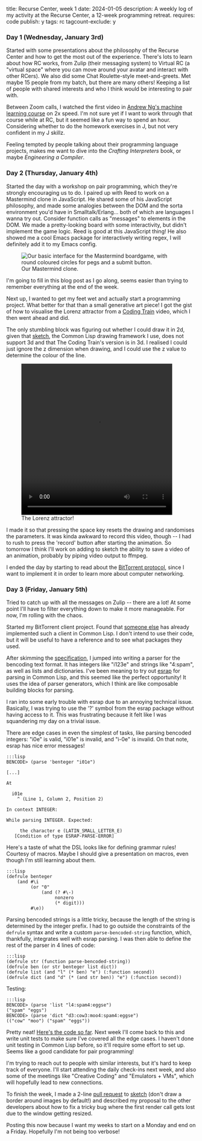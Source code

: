 title: Recurse Center, week 1
date: 2024-01-05
description: A weekly log of my activity at the Recurse Center, a 12-week programming retreat.
requires: code
publish: y
tags: rc
tagcount-exclude: y

### Day 1 (Wednesday, January 3rd)
Started with some presentations about the philosophy of the Recurse Center and how to get the most out of the experience. There's lots to learn about how RC works, from Zulip (their messaging system) to Virtual RC (a "virtual space" where you can move around your avatar and interact with other RCers). We also did some Chat Roulette-style meet-and-greets. Met maybe 15 people from my batch, but there are many others! Keeping a list of people with shared interests and who I think would be interesting to pair with. 

Between Zoom calls, I watched the first video in [Andrew Ng's machine learning course](https://www.youtube.com/watch?v=4b4MUYve_U8&list=PLoROMvodv4rMiGQp3WXShtMGgzqpfVfbU&index=2) on 2x speed. I'm not sure yet if I want to work through that course while at RC, but it seemed like a fun way to spend an hour. Considering whether to do the homework exercises in J, but not very confident in my J skillz.

Feeling tempted by people talking about their programming language projects, makes me want to dive into the *Crafting Interpreters* book, or maybe *Engineering a Compiler*.

### Day 2 (Thursday, January 4th)
Started the day with a workshop on pair programming, which they're strongly encouraging us to do. I paired up with Reed to work on a Mastermind clone in JavaScript. He shared some of his JavaScript philosophy, and made some analogies between the DOM and the sorta environment you'd have in Smalltalk/Erlang... both of which are languages I wanna try out. Consider function calls as "messages" to elements in the DOM. We made a pretty-looking board with some interactivity, but didn't implement the game logic. Reed is good at this JavaScript thing! He also showed me a cool Emacs package for interactively writing regex, I will definitely add it to my Emacs config.

<figure>
<img src="{{ url_for('static', filename='img/recurse/mastermind.png') }}"
     alt="Our basic interface for the Mastermind boardgame, with round coloured circles for pegs and a submit button."
     class="centered">
<figcaption>Our Mastermind clone.</figcaption>
</figure>

I'm going to fill in this blog post as I go along, seems easier than trying to remember everything at the end of the week.

Next up, I wanted to get my feet wet and actually start a programming project. What better for that than a small generative art piece! I got the gist of how to visualise the Lorenz attractor from a [Coding Train](https://thecodingtrain.com/challenges/12-lorenz-attractor) video, which I then went ahead and did.

The only stumbling block was figuring out whether I could draw it in 2d, given that [sketch](https://github.com/vydd/sketch), the Common Lisp drawing framework I use, does not support 3d and that The Coding Train's version is in 3d. I realised I could just ignore the z dimension when drawing, and I could use the z value to determine the colour of the line.

<figure>
<video width="400" height="400" class="centered" controls>
    <source src="{{ url_for('static', filename='video/recurse/lorenz.mp4') }}" type="video/mp4">
</video>
<figcaption>The Lorenz attractor!</figcaption>
</figure>

I made it so that pressing the space key resets the drawing and randomises the parameters. It was kinda awkward to record this video, though -- I had to rush to press the 'record' button after starting the animation. So tomorrow I think I'll work on adding to sketch the ability to save a video of an animation, probably by piping video output to ffmpeg.

I ended the day by starting to read about the [BitTorrent protocol](http://www.bittorrent.org/beps/bep_0003.html), since I want to implement it in order to learn more about computer networking.

### Day 3 (Friday, January 5th)
Tried to catch up with all the messages on Zulip -- there are a lot! At some point I'll have to filter everything down to make it more manageable. For now, I'm rolling with the chaos.

Started my BitTorrent client project. Found that [someone else](https://github.com/andrei-dubovik/centrality) has already implemented such a client in Common Lisp. I don't intend to use their code, but it will be useful to have a reference and to see what packages they used.

After skimming the [specification](http://www.bittorrent.org/beps/bep_0003.html), I jumped into writing a parser for the bencoding text format. It has integers like "i123e" and strings like "4:spam", as well as lists and dictionaries. I've been meaning to try out [esrap](https://github.com/scymtym/esrap) for parsing in Common Lisp, and this seemed like the perfect opportunity! It uses the idea of parser generators, which I think are like composable building blocks for parsing.

I ran into some early trouble with esrap due to an annoying technical issue. Basically, I was trying to use the '?' symbol from the esrap package without having access to it. This was frustrating because it felt like I was squandering my day on a trivial issue.

There are edge cases in even the simplest of tasks, like parsing bencoded integers: "i0e" is valid, "i01e" is invalid, and "i-0e" is invalid. On that note, esrap has nice error messages!

	:::lisp
	BENCODE> (parse 'benteger "i01e")

	[...]

	At

	  i01e
		^ (Line 1, Column 2, Position 2)

	In context INTEGER:

	While parsing INTEGER. Expected:

		 the character e (LATIN_SMALL_LETTER_E)
	   [Condition of type ESRAP-PARSE-ERROR]

Here's a taste of what the DSL looks like for defining grammar rules! Courtesy of macros. Maybe I should give a presentation on macros, even though I'm still learning about them.

	:::lisp
	(defrule benteger
		(and #\i
			 (or "0"
				 (and (? #\-)
					  nonzero
					  (* digit)))
			 #\e))

Parsing bencoded strings is a little tricky, because the length of the string is determined by the integer prefix. I had to go outside the constraints of the `defrule` syntax and write a custom `parse-bencoded-string` function, which, thankfully, integrates well with esrap parsing. I was then able to define the rest of the parser in 4 lines of code:

	:::lisp
	(defrule str (function parse-bencoded-string))
	(defrule ben (or str benteger list dict))
	(defrule list (and "l" (* ben) "e") (:function second))
	(defrule dict (and "d" (* (and str ben)) "e") (:function second))

Testing:

	:::lisp
	BENCODE> (parse 'list "l4:spam4:eggse")
	("spam" "eggs")
	BENCODE> (parse 'dict "d3:cow3:moo4:spam4:eggse")
	(("cow" "moo") ("spam" "eggs"))


Pretty neat! [Here's the code so far](https://github.com/Kevinpgalligan/cl-torrent). Next week I'll come back to this and write unit tests to make sure I've covered all the edge cases. I haven't done unit testing in Common Lisp before, so it'll require some effort to set up. Seems like a good candidate for pair programming!

I'm trying to reach out to people with similar interests, but it's hard to keep track of everyone. I'll start attending the daily check-ins next week, and also some of the meetings like "Creative Coding" and "Emulators + VMs", which will hopefully lead to new connections.

To finish the week, I made a 2-line [pull request](https://github.com/vydd/sketch/pull/133) to [sketch](https://github.com/vydd/sketch) (don't draw a border around images by default!) and described my proposal to the other developers about how to fix a tricky bug where the first render call gets lost due to the window getting resized.

Posting this now because I want my weeks to start on a Monday and end on a Friday. Hopefully I'm not being too verbose!
